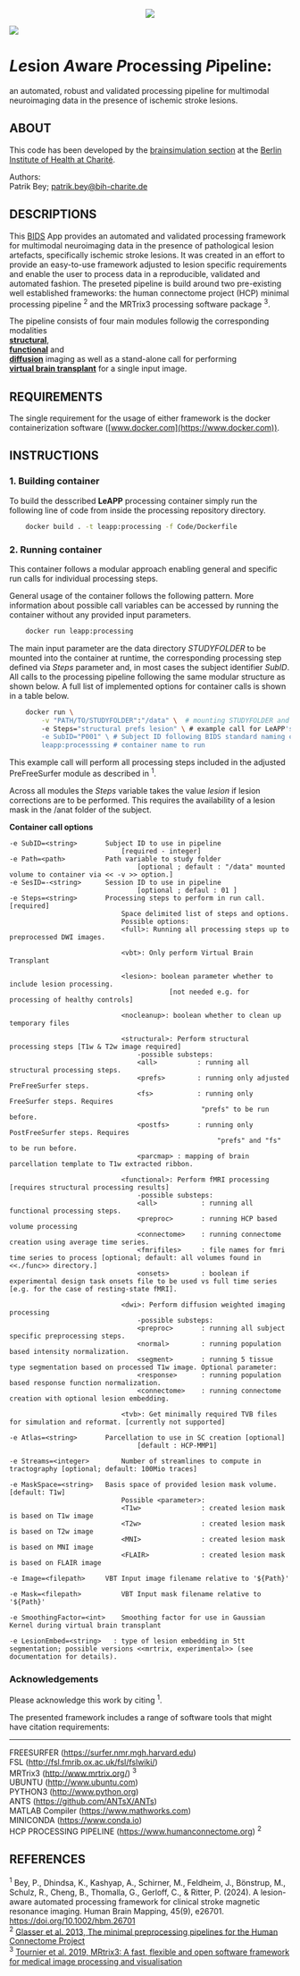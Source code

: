 <p align='center'>
    <img src= 'Doc/images/banner.png'>
</p>

<p align="left">
    <!-- <a href="https://zenodo.org/badge/latestdoi/523258545"><img src="https://zenodo.org/badge/523258545.svg" alt="DOI"></a> -->
    <a href="https://joinup.ec.europa.eu/collection/eupl/eupl-text-eupl-12" alt="License-EUPL-1.2-or-later">
        <img src="https://img.shields.io/badge/license-EUPL--1.2--or--later-green" /></a>
</p>

# *Le*sion *A*ware *P*rocessing *P*ipeline: 
an automated, robust and validated processing pipeline for multimodal neuroimaging data in the presence of ischemic stroke lesions.


## ABOUT

This code has been developed by the [brainsimulation section](www.brainsimulation.org) at the [Berlin Institute of Health at Charité](www.bihealth.org).

Authors: \
Patrik Bey; patrik.bey@bih-charite.de 

## DESCRIPTIONS

This [BIDS](https://bids.neuroimaging.io) App provides an automated and validated processing framework for multimodal neuroimaging data in the presence of pathological lesion artefacts, specifically ischemic stroke lesions. It was created in an effort to provide an easy-to-use framework adjusted to lesion specific requirements and enable the user to process data in a reproducible, validated and automated fashion. The preseted pipeline is build around two pre-existing well established frameworks: the human connectome project (HCP) minimal processing pipeline <sup>2</sup> and the MRTrix3 processing software package <sup>3</sup>. 

The pipeline consists of four main modules followig the corresponding modalities \
[__structural__](Doc/STRUCTURAL.md), \
[__functional__](Doc/FUNCTIONAL.md) and \
[__diffusion__](Doc/DIFFUSION.md) imaging as well as a stand-alone call for performing \
[__virtual brain transplant__](Doc/VIRTUALBRAINTRANSPLANT.md) for a single input image. 

## REQUIREMENTS

The single requirement for the usage of either framework is the docker containerization software ([www.docker.com](https://www.docker.com)).

## INSTRUCTIONS


### 1. Building container

To build the desscribed __LeAPP__ processing container simply run the following line of code from inside the processing repository directory.


```bash
    docker build . -t leapp:processing -f Code/Dockerfile
```

### 2. Running container

This container follows a modular approach enabling general and specific run calls for individual processing steps.

General usage of the container follows the following pattern. More information about possible call variables can be accessed by running the container without any provided input parameters.

```bash
    docker run leapp:processing
```

The main input parameter are the data directory *STUDYFOLDER* to be mounted into the container at runtime, the corresponding processing step defined via *Steps* parameter and, in most cases the subject identifier *SubID*. All calls to the processing pipeline following the same modular structure as shown below. A full list of implemented options for container calls is shown in a table below.

```bash
    docker run \
        -v "PATH/TO/STUDYFOLDER":"/data" \  # mounting STUDYFOLDER and renaming in container filesystem as "/data"
        -e Steps="structural prefs lesion" \ # example call for LeAPP's PreFreeSurfer processing step
        -e SubID="P001" \ # Subject ID following BIDS standard naming conventions
        leapp:processsing # container name to run

```
This example call will perform all processing steps included in the adjusted PreFreeSurfer module as described in <sup>1</sup>.

Across all modules the *Steps* variable takes the value *lesion* if lesion corrections are to be performed. This requires the availability of a lesion mask in the /anat folder of the subject.


__Container call options__

```
-e SubID=<string>		Subject ID to use in pipeline 
							[required - integer]
-e Path=<path>			Path variable to study folder 
								[optional ; default : "/data" mounted volume to container via << -v >> option.]
-e SesID=-<string>		Session ID to use in pipeline
								[optional ; defaul : 01 ]
-e Steps=<string>		Processing steps to perform in run call.  [required]
							Space delimited list of steps and options. 
							Possible options: 
							<full>: Running all processing steps up to preprocessed DWI images.

							<vbt>: Only perform Virtual Brain Transplant

							<lesion>: boolean parameter whether to include lesion processing. 
										[not needed e.g. for processing of healthy controls]

							<nocleanup>: boolean whether to clean up temporary files

							<structural>: Perform structural processing steps [T1w & T2w image required]
								-possible substeps:
								<all>          : running all structural processing steps.
								<prefs>        : running only adjusted PreFreeSurfer steps.
								<fs>           : running only FreeSurfer steps. Requires
												"prefs" to be run before.
								<postfs>       : running only PostFreeSurfer steps. Requires 
													"prefs" and "fs" to be run before.
								<parcmap> : mapping of brain parcellation template to T1w extracted ribbon.
							
							<functional>: Perform fMRI processing [requires structural processing results]
								-possible substeps:
								<all>			: running all functional processing steps.
								<preproc>		: running HCP based volume processing
								<connectome>	: running connectome creation using average time series.
								<fmrifiles>     : file names for fmri time series to process [optional; default: all volumes found in <<./func>> directory.]
								<onsets>		: boolean if experimental design task onsets file to be used vs full time series [e.g. for the case of resting-state fMRI].

							<dwi>: Perform diffusion weighted imaging processing
								-possible substeps:
								<preproc>		: running all subject specific preprocessing steps.
								<normal>		: running population based intensity normalization.
								<segment>		: running 5 tissue type segmentation based on processed T1w image. Optional parameter:
								<response>		: running population based response function normalization.
								<connectome>	: running connectome creation with optional lesion embedding.
							
							<tvb>: Get minimally required TVB files for simulation and reformat. [currently not supported]

-e Atlas=<string>		Parcellation to use in SC creation [optional]
								[default : HCP-MMP1]

-e Streams=<integer>		Number of streamlines to compute in tractography [optional; default: 100Mio traces]								
							
-e MaskSpace=<string>	Basis space of provided lesion mask volume. [default: T1w]
							Possible <parameter>:
							<T1w>				: created lesion mask is based on T1w image
							<T2w>				: created lesion mask is based on T2w image
							<MNI>				: created lesion mask is based on MNI image
							<FLAIR>				: created lesion mask is based on FLAIR image

-e Image=<filepath>		VBT Input image filename relative to '${Path}'

-e Mask=<filepath>			VBT Input mask filename relative to '${Path}'

-e SmoothingFactor=<int>	Smoothing factor for use in Gaussian Kernel during virtual brain transplant

-e LesionEmbed=<string>   : type of lesion embedding in 5tt segmentation; possible versions <<mrtrix, experimental>> (see documentation for details).
```

### Acknowledgements


Please acknowledge this work by citing <sup>1</sup>.

The presented framework includes a range of software tools that might have citation requirements:

----
FREESURFER (https://surfer.nmr.mgh.harvard.edu) \
FSL (http://fsl.fmrib.ox.ac.uk/fsl/fslwiki/) \
MRTrix3 (http://www.mrtrix.org/)  <sup>3</sup> \
UBUNTU (http://www.ubuntu.com) \
PYTHON3 (http://www.python.org) \
ANTS (https://github.com/ANTsX/ANTs) \
MATLAB Compiler (https://www.mathworks.com) \
MINICONDA (https://www.conda.io) \
HCP PROCESSING PIPELINE (https://www.humanconnectome.org) <sup>2</sup> 


## REFERENCES

<sup>1</sup> Bey, P., Dhindsa, K., Kashyap, A., Schirner, M., Feldheim, J., Bönstrup, M., Schulz, R., Cheng, B., Thomalla, G., Gerloff, C., & Ritter, P. (2024). A lesion-aware automated processing framework for clinical stroke magnetic resonance imaging. Human Brain Mapping, 45(9), e26701. https://doi.org/10.1002/hbm.26701 \
<sup>2</sup> [Glasser et al. 2013, The minimal preprocessing pipelines for the Human Connectome Project](http://dx.doi.org/10.1016/j.neuroimage.2013.04.127) \
<sup>3</sup> [Tournier et al. 2019, MRtrix3: A fast, flexible and open software framework for medical image processing and visualisation](https://doi.org/10.1016/j.neuroimage.2019.116137)

